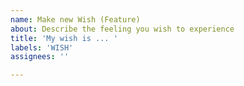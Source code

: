 ```yaml
---
name: Make new Wish (Feature)
about: Describe the feeling you wish to experience
title: 'My wish is ... '
labels: 'WISH'
assignees: ''

---
```



